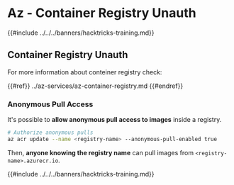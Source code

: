# Az - Container Registry Unauth

{{#include ../../../banners/hacktricks-training.md}}

## Container Registry Unauth

For more information about conteiner registry check:

{{#ref}}
../az-services/az-container-registry.md
{{#endref}}

### Anonymous Pull Access

It's possible to **allow anonymous pull access to images** inside a registry. 

```bash
# Authorize anonymous pulls
az acr update --name <registry-name> --anonymous-pull-enabled true
```

Then, **anyone knowing the registry name** can pull images from `<registry-name>.azurecr.io`.

{{#include ../../../banners/hacktricks-training.md}}
